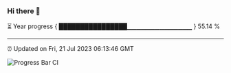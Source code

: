 ### Hi there 👋

⏳ Year progress { ████████████████▁▁▁▁▁▁▁▁▁▁▁▁▁▁ } 55.14 %

---

⏰ Updated on Fri, 21 Jul 2023 06:13:46 GMT

![Progress Bar CI](https://github.com/liununu/liununu/workflows/Progress%20Bar%20CI/badge.svg)

